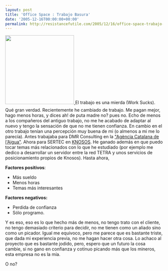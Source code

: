 ```yaml
---
layout: post
title: 'Office Space : Trabajo Basura'
date: '2005-12-16T00:00:00+00:00'
permalink: http://resistancefutile.com/2005/12/16/office-space-trabajo-basura/
---
```

<a href="http://www.imdb.com/title/tt0151804/"><img alt="" border="0" src="http://www.mvps.org/st-software/Movie_Collection/images/10930f.jpg" style="display:floating; margin:0px auto 10px; text-align:center;cursor:pointer; cursor:hand;width: 220px;"/></a><a href="http://www.imdb.com/title/tt0151804/">
</a>
El trabajo es una mierda (Work Sucks).
Qu&#233; gran verdad. Recientemente he cambiado de trabajo. Me pagan mejor, hago menos horas, y dices ah! de puta madre no? pues no. Echo de menos a los compa&#241;eros del antiguo trabajo, no me he acabado de adaptar al nuevo y tengo la sensaci&#243;n de que no me tienen confianza. En cambio en el otro trabajo ten&#237;an una percepci&#243;n muy buena de mi (o almenos a mi me lo parec&#237;a).
Antes trabajaba para DMR Consulting en la <a href="http://mediambient.gencat.net/aca/ca/inici.jsp">"Ag&#232;ncia Catalana de l'Aigua"</a>. Ahora para SERTEC en <a href="http://www.knosos.es">KNOSOS</a>. He ganado adem&#225;s en que puedo tocar temas m&#225;s relacionados con lo que he estudiado (por ejemplo me dedico a desarrollar un servidor entre la red TETRA y unos servicios de posicionamiento propios de Knosos).
Hasta ahora,

<strong>Factores positivos</strong>:
- M&#225;s sueldo
- Menos horas
- Temas m&#225;s interesantes

<strong>Factores negativos:</strong>
- Perdida de confianza
- S&#243;lo programo.

Y es eso, eso es lo que hecho m&#225;s de menos, no tengo trato con el cliente, no tengo demasiado criterio para decidir, no me tienen como un aliado sino como un picador. Igual me equivoco, pero me parece que es bastante triste, que dada mi experiencia previa, no me hagan hacer otra cosa. Lo achaco al proyecto que es bastante jodido, pero, espero que un futuro la cosa cambie, si no gano en confianza y cotinuo picando m&#225;s que los mineros, esta empresa no es la m&#237;a.

O no?
